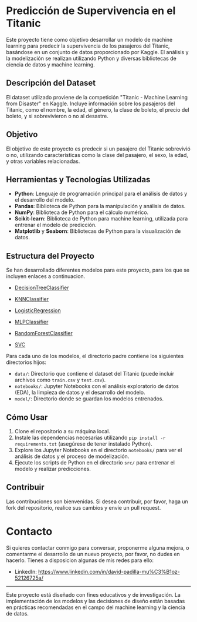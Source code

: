 # Predicción de Supervivencia en el Titanic

Este proyecto tiene como objetivo desarrollar un modelo de machine learning para predecir la supervivencia de los pasajeros del Titanic, basándose en un conjunto de datos proporcionado por Kaggle. El análisis y la modelización se realizan utilizando Python y diversas bibliotecas de ciencia de datos y machine learning.

## Descripción del Dataset

El dataset utilizado proviene de la competición "Titanic - Machine Learning from Disaster" en Kaggle. Incluye información sobre los pasajeros del Titanic, como el nombre, la edad, el género, la clase de boleto, el precio del boleto, y si sobrevivieron o no al desastre.

## Objetivo

El objetivo de este proyecto es predecir si un pasajero del Titanic sobrevivió o no, utilizando características como la clase del pasajero, el sexo, la edad, y otras variables relacionadas.

## Herramientas y Tecnologías Utilizadas

- **Python**: Lenguaje de programación principal para el análisis de datos y el desarrollo del modelo.
- **Pandas**: Biblioteca de Python para la manipulación y análisis de datos.
- **NumPy**: Biblioteca de Python para el cálculo numérico.
- **Scikit-learn**: Biblioteca de Python para machine learning, utilizada para entrenar el modelo de predicción.
- **Matplotlib** y **Seaborn**: Bibliotecas de Python para la visualización de datos.

## Estructura del Proyecto

Se han desarrollado diferentes modelos para este proyecto, para los que se incluyen enlaces a continuacion.

- [DecisionTreeClassifier](Sistemas-ML-CLASIFICACION/Decision_Tree__[Clasificación]/Titanic_MachineLearningDisaster_DecisionTreeClassifier)

- [KNNClassifier]()

- [LogisticRegression]()

- [MLPClassifier]()

- [RandomForestClassifier]()

- [SVC]()

Para cada uno de los modelos, el directorio padre contiene los siguientes directorios hijos:

- `data/`: Directorio que contiene el dataset del Titanic (puede incluir archivos como `train.csv` y `test.csv`).
- `notebooks/`: Jupyter Notebooks con el análisis exploratorio de datos (EDA), la limpieza de datos y el desarrollo del modelo.
- `model/`: Directorio donde se guardan los modelos entrenados.

## Cómo Usar

1. Clone el repositorio a su máquina local.
2. Instale las dependencias necesarias utilizando `pip install -r requirements.txt` (asegúrese de tener instalado Python).
3. Explore los Jupyter Notebooks en el directorio `notebooks/` para ver el análisis de datos y el proceso de modelización.
4. Ejecute los scripts de Python en el directorio `src/` para entrenar el modelo y realizar predicciones.

## Contribuir

Las contribuciones son bienvenidas. Si desea contribuir, por favor, haga un fork del repositorio, realice sus cambios y envíe un pull request.

# Contacto

Si quieres contactar conmigo para conversar, proponerme alguna mejora, o comentarme el desarrollo de un nuevo proyecto, por favor, no dudes en hacerlo. Tienes a disposicion algunas de mis redes para ello:

* LinkedIn: https://www.linkedin.com/in/david-padilla-mu%C3%B1oz-52126725a/




---

Este proyecto está diseñado con fines educativos y de investigación. La implementación de los modelos y las decisiones de diseño están basadas en prácticas recomendadas en el campo del machine learning y la ciencia de datos.
